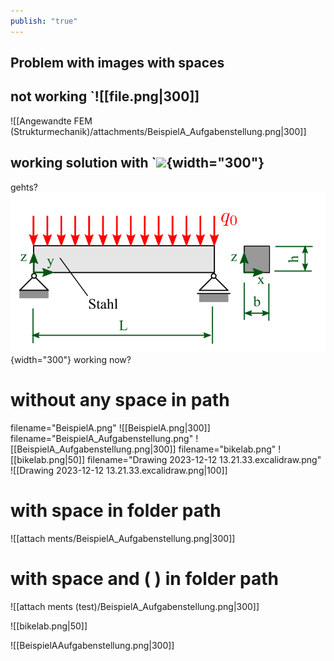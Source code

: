 ```yaml
---
publish: "true"
---
```


## Problem with images with spaces

## not working `![[file.png|300]]

![[Angewandte FEM (Strukturmechanik)/attachments/BeispielA_Aufgabenstellung.png|300]]

## working solution with `![](<file.png>){width="300"}
gehts?
![Image title](<Angewandte FEM (Strukturmechanik)/attachments/BeispielA_Aufgabenstellung.png>){width="300"} 
working now?

# without any space in path
filename="BeispielA.png"
![[BeispielA.png|300]]
filename="BeispielA_Aufgabenstellung.png"
![[BeispielA_Aufgabenstellung.png|300]]
filename="bikelab.png"
![[bikelab.png|50]]
filename="Drawing 2023-12-12 13.21.33.excalidraw.png"
![[Drawing 2023-12-12 13.21.33.excalidraw.png|100]]


# with space in folder path

![[attach ments/BeispielA_Aufgabenstellung.png|300]]

# with space and ( ) in folder path

![[attach ments (test)/BeispielA_Aufgabenstellung.png|300]]

![[bikelab.png|50]]

![[BeispielAAufgabenstellung.png|300]]
